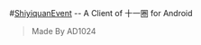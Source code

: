 #[ShiyiquanEvent](http://c.hcc.io/f/shiyiquan-release/) -- A Client of 十一圈 for Android
>Made By AD1024
